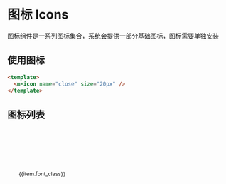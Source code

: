 # 图标 Icons

图标组件是一系列图标集合，系统会提供一部分基础图标，图标需要单独安装

## 使用图标

```html
<template>
  <m-icon name="close" size="20px" />
</template>
```

## 图标列表

<script setup>
import iconList from "../public/json/iconfont.json";
  </script>
<div class="icon_list_demo">
      <section class="item" v-for="item in iconList.glyphs" :key="item.font_class">
          <m-icon :name="item.font_class" size="36px"></m-icon>
          <div>{{item.font_class}}</div>
      </section>
</div>

<style scoped lang="scss">
  .icon_list_demo {
    display: flex;
    flex-wrap: wrap;
    justify-content: flex-start;
    gap: 4px;

    .item {
      display: flex;
      flex-direction: column;
      align-items: center;
      justify-content: space-between;
      width: 140px;
      height: 90px;
      border-radius: 4px;
      padding: 20px 8px;
      transition: all 0.3s;
      cursor: pointer;
      font-size: 12px;

      &:hover {
        background-color: var(--m-primary-200);
        color: var(--m-primary-600);
        font-weight: bold;
      }
    }
  }
  </style>
